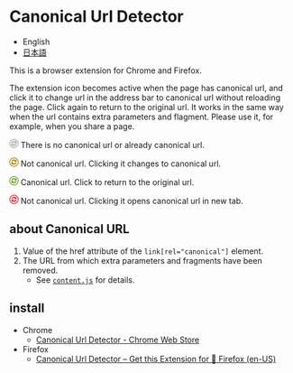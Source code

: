 # Canonical Url Detector

- English
- [日本語](https://github.com/irok/CanonicalUrlDetector/blob/master/README.ja.md)

This is a browser extension for Chrome and Firefox.

The extension icon becomes active when the page has canonical url, and click it to change url in the address bar to canonical url without reloading the page. Click again to return to the original url.
It works in the same way when the url contains extra parameters and flagment.
Please use it, for example, when you share a page.

<img src="https://raw.githubusercontent.com/irok/CanonicalUrlDetector/master/dist/img/icon-disabled.png" width="16"/> There is no canonical url or already canonical url.

<img src="https://raw.githubusercontent.com/irok/CanonicalUrlDetector/master/dist/img/icon-non-canonical.png" width="16"/> Not canonical url. Clicking it changes to canonical url.

<img src="https://raw.githubusercontent.com/irok/CanonicalUrlDetector/master/dist/img/icon-canonical.png" width="16"/> Canonical url. Click to return to the original url.

<img src="https://raw.githubusercontent.com/irok/CanonicalUrlDetector/master/dist/img/icon-other-origin.png" width="16"/> Not canonical url. Clicking it opens canonical url in new tab.

## about Canonical URL

1. Value of the href attribute of the `link[rel="canonical"]` element.
2. The URL from which extra parameters and fragments have been removed.
    * See [`content.js`](https://github.com/irok/CanonicalUrlDetector/blob/master/dist/content.js) for details.

## install
* Chrome
    * [Canonical Url Detector - Chrome Web Store](https://chrome.google.com/webstore/detail/canonical-url-detector/dcbmeicnoejpldipejlefojiiebhogij)
* Firefox
    * [Canonical Url Detector – Get this Extension for 🦊 Firefox (en-US)](https://addons.mozilla.org/en-US/firefox/addon/canonical-url-detector/)
